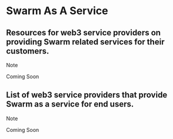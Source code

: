 # Swarm As A Service

## Resources for web3 service providers on providing Swarm related services for their customers.

> [!NOTE]
> Coming Soon

## List of web3 service providers that provide Swarm as a service for end users.

> [!NOTE]
> Coming Soon
